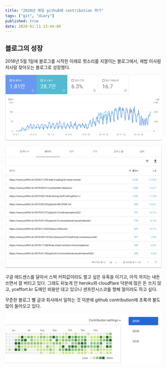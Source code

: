 ```yaml
---
title: "2020년 매일 github에 contribution 하기"
tags: ["git", "diary"]
published: true
date: 2020-01-11 13:44:09
---
```


## 블로그의 성장

2018년 5월 1일에 블로그를 시작한 이례로 헛소리를 지껄이는 블로그에서, 제법 이사람 저사람 찾아오는 블로그로 성장했다.

![history1](./images/history1.png)

![history2](./images/history2.png)

구글 애드센스를 달아서 스벅 커피값이라도 벌고 싶은 유혹을 이기고, 아직 까지는 내돈 쓰면서 잘 버티고 있다. 그래도 뒤늦게 안 heroku와 cloudflare 덕분에 많은 돈 쓰지 않고, yceffort.kr 도메인 비용만 대고 있으니 샌프란시스코를 향해 절이라도 하고 싶다.

꾸준한 블로그 뻘 글과 회사에서 일하는 것 덕분에 github contribution에 초록색 불도 많이 들어오고 있다.

![contribution](./images/contribution.png)

